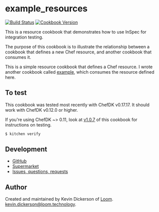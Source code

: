 # example_resources

[![Build Status](https://travis-ci.org/loom-cookbooks/example_resources.svg?branch=master)](https://travis-ci.org/loom-cookbooks/example_resources) [![Cookbook Version](https://img.shields.io/cookbook/v/example_resources.svg)](https://supermarket.chef.io/cookbooks/example_resources)

This is a resource cookbook that demonstrates how to use InSpec for integration testing.

The purpose of this cookbook is to illustrate the relationship between a cookbook that defines a new Chef resource, and another cookbook that consumes it.

This is a simple resource cookbook that defines a Chef resource. I wrote another cookbook called [example], which consumes the resource defined here.

[example]: https://supermarket.chef.io/cookbooks/example

## To test

This cookbook was tested most recently with ChefDK v0.17.17. It should work with ChefDK v0.12.0 or higher.

If you're using ChefDK ~> 0.11, look at [v1.0.7] of this cookbook for instructions on testing.

```bash
$ kitchen verify
```

## Development

* [GitHub]
* [Supermarket]
* [Issues, questions, requests]

## Author

Created and maintained by Kevin Dickerson of [Loom]. <kevin.dickerson@loom.technology>.

[Loom]: https://loom.technology
[GitHub]: https://github.com/loom-cookbooks/example_resources
[Supermarket]: https://supermarket.chef.io/cookbooks/example_resources
[Issues, questions, requests]: https://github.com/loom-cookbooks/example_resources/issues
[chefdk]: https://downloads.chef.io/chef-dk/
[v1.0.7]: https://github.com/loom-cookbooks/example_resources/tree/v1.0.7
[example_resources]: https://supermarket.chef.io/cookbooks/example_resources
